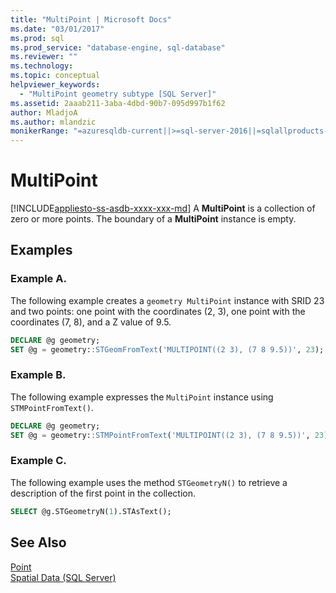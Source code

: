 ```yaml
---
title: "MultiPoint | Microsoft Docs"
ms.date: "03/01/2017"
ms.prod: sql
ms.prod_service: "database-engine, sql-database"
ms.reviewer: ""
ms.technology: 
ms.topic: conceptual
helpviewer_keywords: 
  - "MultiPoint geometry subtype [SQL Server]"
ms.assetid: 2aaab211-3aba-4dbd-90b7-095d997b1f62
author: MladjoA
ms.author: mlandzic
monikerRange: "=azuresqldb-current||>=sql-server-2016||=sqlallproducts-allversions||>=sql-server-linux-2017||=azuresqldb-mi-current"
---
```

# MultiPoint
[!INCLUDE[appliesto-ss-asdb-xxxx-xxx-md](../../includes/appliesto-ss-asdb-xxxx-xxx-md.md)]
  A **MultiPoint** is a collection of zero or more points. The boundary of a **MultiPoint** instance is empty.  
  
## Examples  

### Example A.
The following example creates a `geometry MultiPoint` instance with SRID 23 and two points: one point with the coordinates (2, 3), one point with the coordinates (7, 8), and a Z value of 9.5.  
  
```sql  
DECLARE @g geometry;  
SET @g = geometry::STGeomFromText('MULTIPOINT((2 3), (7 8 9.5))', 23);  
```  
  
### Example B. 
The following example expresses the `MultiPoint` instance using `STMPointFromText()`.  
  
```sql  
DECLARE @g geometry;  
SET @g = geometry::STMPointFromText('MULTIPOINT((2 3), (7 8 9.5))', 23);  
```  
  
### Example C.
The following example uses the method `STGeometryN()` to retrieve a description of the first point in the collection.  
  
```sql  
SELECT @g.STGeometryN(1).STAsText();  
```  
  
## See Also  
 [Point](../../relational-databases/spatial/point.md)   
 [Spatial Data &#40;SQL Server&#41;](../../relational-databases/spatial/spatial-data-sql-server.md)  
  
  
